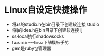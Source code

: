LInux自设定快捷操作
====
- 将as的studio.h在bin目录下创建软连接 studio
- 将ij的idea.h在bin目录下创建软连接 ij
- ss-local执行shadowsocks
- fusuma ---linux下触摸板手势
- gem是ruby包管理器
